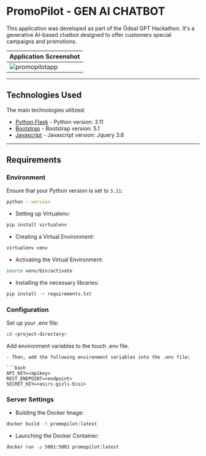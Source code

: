 # PromoPilot - GEN AI CHATBOT

This application was developed as part of the Ödeal GPT Hackathon. It's a generative AI-based chatbot designed to offer customers special campaigns and promotions.

| Application Screenshot |
|------------------------|
| ![promopilotapp]()     |

---

## Technologies Used

The main technologies utilized:

- [Python Flask](https://flask.palletsprojects.com/en/3.0.x/) - Python version: 3.11 
- [Bootstrap](https://getbootstrap.com/docs/5.1/getting-started/introduction/) - Bootstrap version: 5.1
- [Javascript](https://blog.jquery.com/2021/03/02/jquery-3-6-0-released/) - Javascript version: Jquery 3.6

---

## Requirements

### Environment

Ensure that your Python version is set to `3.11`:

```bash
python --version
```

- Setting up Virtualenv:

```bash
pip install virtualenv
```
- Creating a Virtual Environment:
```bash
virtualenv venv
```
- Activating the Virtual Environment:
```bash
source venv/bin/activate
```
- Installing the necessary libraries:
```bash
pip install -r requirements.txt
```

### Configuration

Set up your .env file:

```bash
cd <project-directory>
```

Add environment variables to the touch .env file.

```
- Then, add the following environment variables into the .env file:

```bash
API_KEY=<apikey>
REST_ENDPOINT=<endpoint>
SECRET_KEY=<asıri-gizli-bisi>
```

### Server Settings

- Building the Docker Image:
```bash
docker build -t promopilot:latest
```

- Launching the Docker Container:
```bash
docker run -p 5001:5001 promopilot:latest
```
